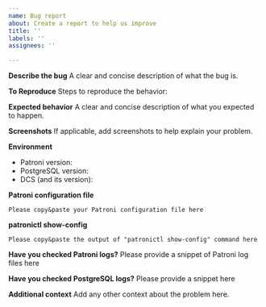 ```yaml
---
name: Bug report
about: Create a report to help us improve
title: ''
labels: ''
assignees: ''

---
```


**Describe the bug**
A clear and concise description of what the bug is.

**To Reproduce**
Steps to reproduce the behavior:

**Expected behavior**
A clear and concise description of what you expected to happen.

**Screenshots**
If applicable, add screenshots to help explain your problem.

**Environment**
- Patroni version:
- PostgreSQL version:
- DCS (and its version):

**Patroni configuration file**
```
Please copy&paste your Patroni configuration file here
```

**patronictl show-config**
```
Please copy&paste the output of "patronictl show-config" command here
```

**Have you checked Patroni logs?**
Please provide a snippet of Patroni log files here

**Have you checked PostgreSQL logs?**
Please provide a snippet here

**Additional context**
Add any other context about the problem here.
